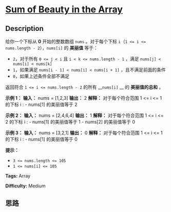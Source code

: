 # [Sum of Beauty in the Array][title]

## Description

给你一个下标从 **0** 开始的整数数组 `nums` 。对于每个下标 `i`（`1 <= i <= nums.length -
2`），`nums[i]` 的 **美丽值** 等于：

  * `2`，对于所有 `0 <= j < i` 且 `i < k <= nums.length - 1` ，满足 `nums[j] < nums[i] < nums[k]`
  * `1`，如果满足 `nums[i - 1] < nums[i] < nums[i + 1]` ，且不满足前面的条件
  * `0`，如果上述条件全部不满足

返回符合 `1 <= i <= nums.length - 2` 的所有 __`nums[i]` __ 的 **美丽值的总和** 。



**示例 1：**
            **输入：** nums = [1,2,3]    **输出：** 2    **解释：** 对于每个符合范围 1 <= i <= 1 的下标 i :    - nums[1] 的美丽值等于 2    

**示例 2：**
            **输入：** nums = [2,4,6,4]    **输出：** 1    **解释：** 对于每个符合范围 1 <= i <= 2 的下标 i :    - nums[1] 的美丽值等于 1    - nums[2] 的美丽值等于 0    

**示例 3：**
            **输入：** nums = [3,2,1]    **输出：** 0    **解释：** 对于每个符合范围 1 <= i <= 1 的下标 i :    - nums[1] 的美丽值等于 0    



**提示：**

  * `3 <= nums.length <= 105`
  * `1 <= nums[i] <= 105`


**Tags:** Array

**Difficulty:** Medium

## 思路

[title]: https://leetcode-cn.com/problems/sum-of-beauty-in-the-array

